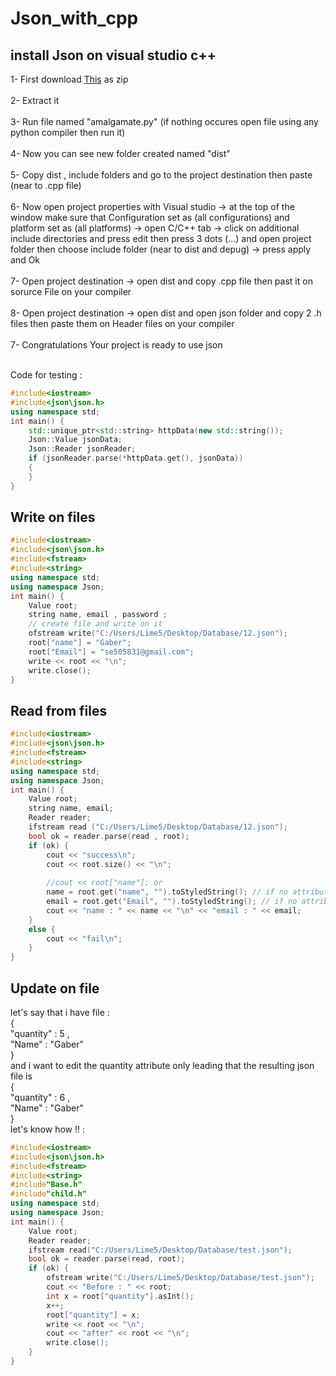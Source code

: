 # Json_with_cpp
## install Json on visual studio c++
1- First download [This](https://github.com/open-source-parsers/jsoncpp) as zip<br /><br />
2- Extract it <br /><br />
3- Run file named "amalgamate.py"  (if nothing occures open file using any python compiler then run it)<br /><br />
4- Now you can see new folder created named "dist"<br /><br />
5- Copy dist , include folders and go to the project destination then paste (near to .cpp file)<br /><br />
6- Now open project properties with Visual studio -> at the top of the window make sure that Configuration set as (all configurations) and platform set as (all platforms) -> open C/C++ tab -> click on additional include directories and press edit then press 3 dots (...) and open project folder then choose include folder (near to dist and depug) -> press apply and Ok  <br /><br />
7- Open project destination -> open dist and copy .cpp file then past it on sorurce File on your compiler <br /><br />
8-  Open project destination -> open dist and  open json folder and copy 2 .h files then paste them on Header files on your compiler<br /><br />
7- Congratulations Your project is ready to use json <br /><br />

Code for testing : <br />
```cpp
#include<iostream>
#include<json\json.h>
using namespace std;
int main() {
	std::unique_ptr<std::string> httpData(new std::string());
	Json::Value jsonData;
	Json::Reader jsonReader;
	if (jsonReader.parse(*httpData.get(), jsonData))
	{
	}
}
```

## Write on files
```cpp
#include<iostream>
#include<json\json.h>
#include<fstream>
#include<string>
using namespace std;
using namespace Json;
int main() {
	Value root;
	string name, email , password ;
	// create file and write on it 
	ofstream write("C:/Users/Lime5/Desktop/Database/12.json");
	root["name"] = "Gaber"; 
	root["Email"] = "se505831@gmail.com";
	write << root << "\n";
	write.close();
}
```


## Read from files
```cpp
#include<iostream>
#include<json\json.h>
#include<fstream>
#include<string>
using namespace std;
using namespace Json;
int main() {
	Value root; 
	string name, email; 
	Reader reader;
	ifstream read ("C:/Users/Lime5/Desktop/Database/12.json");
	bool ok = reader.parse(read , root);
	if (ok) {
		cout << "success\n";
		cout << root.size() << "\n";
		
		//cout << root["name"]; or
		name = root.get("name", "").toStyledString(); // if no attribute called name on it will return empty string 
		email = root.get("Email", "").toStyledString(); // if no attribute called email on it will return empty string 
		cout << "name : " << name << "\n" << "email : " << email;
	}
	else {
		cout << "fail\n";
	}
}
```
## Update on file 
let's say that i have file :  <br />
{ <br />
	"quantity" : 5 ,  <br />
	"Name" : "Gaber" <br />
} <br />
and i want to edit the quantity attribute only leading that the resulting json file is  <br />
{ <br />
	"quantity" : 6 ,  <br />
	"Name" : "Gaber" <br />
} <br />
let's know how !! :
```cpp
#include<iostream>
#include<json\json.h>
#include<fstream>
#include<string>
#include"Base.h"
#include"child.h"
using namespace std;
using namespace Json;
int main() {
	Value root;
	Reader reader;
	ifstream read("C:/Users/Lime5/Desktop/Database/test.json");
	bool ok = reader.parse(read, root);
	if (ok) {
		ofstream write("C:/Users/Lime5/Desktop/Database/test.json");
		cout << "Before : " << root;
		int x = root["quantity"].asInt();
		x++;
		root["quantity"] = x;
		write << root << "\n";
		cout << "after" << root << "\n";
		write.close();
	}
}
```
